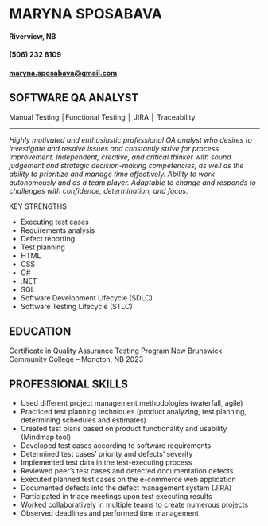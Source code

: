 # MARYNA SPOSABAVA

#### Riverview, NB

#### (506) 232 8109

#### maryna.sposabava@gmail.com

## SOFTWARE QA ANALYST
Manual Testing │Functional Testing │ JIRA │ Traceability

---

*Highly motivated and enthusiastic professional QA analyst who desires to investigate and resolve issues and constantly strive for process improvement. Independent, creative, and critical thinker with sound judgement and strategic decision-making competencies, as well as the ability to prioritize and manage time effectively. Ability to work autonomously and as a team player. Adaptable to change and responds to challenges with confidence, determination, and focus.*

KEY STRENGTHS
 
- Executing test cases
- Requirements analysis
- Defect reporting
- Test planning
- HTML
- CSS
- C#
- .NET
- SQL
- Software Development Lifecycle (SDLC)
- Software Testing Lifecycle (STLC)

## EDUCATION
Certificate in Quality Assurance Testing Program
New Brunswick Community College – Moncton, NB 2023


## PROFESSIONAL SKILLS

- Used different project management methodologies (waterfall, agile)
- Practiced test planning techniques (product analyzing, test planning, determining schedules and estimates)
- Created test plans based on product functionality and usability (Mindmap tool)
- Developed test cases according to software requirements
- Determined test cases’ priority and defects’ severity
- Implemented test data in the test-executing process
- Reviewed peer’s test cases and detected documentation defects
- Executed planned test cases on the e-commerce web application
- Documented defects into the defect management system (JIRA)
- Participated in triage meetings upon test executing results
- Worked collaboratively in multiple teams to create numerous projects
- Observed deadlines and performed time management